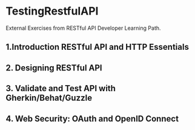 # TestingRestfulAPI
External Exercises from RESTful API Developer Learning Path.
## 1.Introduction RESTful API and HTTP Essentials

## 2. Designing RESTful API

## 3. Validate and Test API with Gherkin/Behat/Guzzle

## 4. Web Security: OAuth and OpenID Connect
